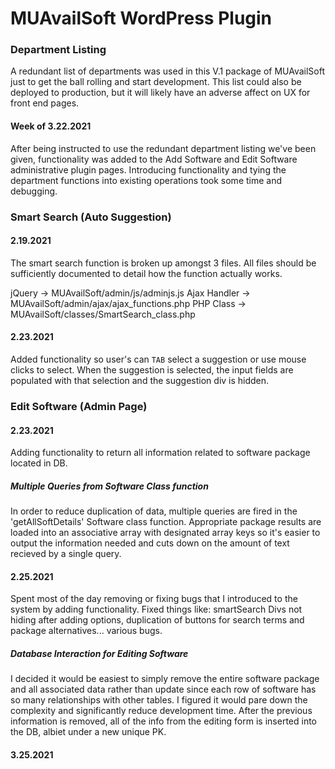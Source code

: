 # MUAvailSoft WordPress Plugin

### Department Listing
A redundant list of departments was used in this V.1 package of MUAvailSoft just to get the ball rolling and start development. This list could also be deployed to production, but it will likely have an adverse affect on UX for front end pages. 

#### Week of 3.22.2021
After being instructed to use the redundant department listing we've been given, functionality was added to the Add Software and Edit Software administrative plugin pages. Introducing functionality and tying the department functions into existing operations took some time and debugging.

### Smart Search (Auto Suggestion)

#### 2.19.2021

The smart search function is broken up amongst 3 files. All files should be sufficiently documented to detail how the function actually works. 

jQuery -> MUAvailSoft/admin/js/adminjs.js
Ajax Handler -> MUAvailSoft/admin/ajax/ajax_functions.php
PHP Class -> MUAvailSoft/classes/SmartSearch_class.php

#### 2.23.2021

Added functionality so user's can `TAB` select a suggestion or use mouse clicks to select.
When the suggestion is selected, the input fields are populated with that selection and the
suggestion div is hidden. 


### Edit Software (Admin Page)

#### 2.23.2021

Adding functionality to return all information related to software package located in DB.

##### Multiple Queries from Software Class function

In order to reduce duplication of data, multiple queries are fired in the 'getAllSoftDetails'
Software class function. Appropriate package results are loaded into an associative array with
designated array keys so it's easier to output the information needed and cuts down on the amount
of text recieved by a single query.

#### 2.25.2021

Spent most of the day removing or fixing bugs that I introduced to the system by adding functionality. Fixed things like: smartSearch Divs not hiding after adding options, duplication of buttons for search terms and package alternatives... various bugs.

##### Database Interaction for Editing Software

I decided it would be easiest to simply remove the entire software package and all associated data rather than update since each row of software has so many relationships with other tables. I figured it would pare down the complexity and significantly reduce development time. After the previous information is removed, all of the info from the editing form is inserted into the DB, albiet under a new unique PK.

#### 3.25.2021

